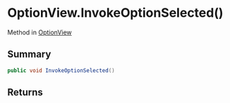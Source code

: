 # OptionView.InvokeOptionSelected()

Method in [OptionView](/api/csharp/yarn.unity.optionview.md)

## Summary



```csharp
public void InvokeOptionSelected()
```

## Returns



